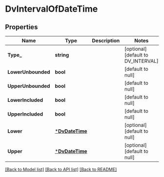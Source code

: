 # DvIntervalOfDateTime

## Properties
Name | Type | Description | Notes
------------ | ------------- | ------------- | -------------
**Type_** | **string** |  | [optional] [default to DV_INTERVAL]
**LowerUnbounded** | **bool** |  | [default to null]
**UpperUnbounded** | **bool** |  | [default to null]
**LowerIncluded** | **bool** |  | [default to null]
**UpperIncluded** | **bool** |  | [default to null]
**Lower** | [***DvDateTime**](DvDateTime.md) |  | [optional] [default to null]
**Upper** | [***DvDateTime**](DvDateTime.md) |  | [optional] [default to null]

[[Back to Model list]](../README.md#documentation-for-models) [[Back to API list]](../README.md#documentation-for-api-endpoints) [[Back to README]](../README.md)

